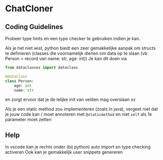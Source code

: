 # ChatCloner

## Coding Guidelines
Probeer type hints en een type checker te gebruiken indien je kan.

Als je het niet wist, python biedt een zeer gemakkelijke aanpak om structs te definieren (classes die voornamelijk dienen om data op te slaan (vb Person = record van name: str, age: int))
Je kan dit doen via

```python
from dataclasses import dataclass

@dataclass
class Person:
    age: int
    name: str
```
en zorgt ervoor dat je de lelijke init van velden mag overslaan xx

Als je een static method zou implementeren (zoals in java), vergeet niet dat je jouw code kan / moet annoteren met `@staticmethod` en niet `self` als 1e parameter moet zetten

## Help
In vscode kan je rechts onder (bij python) auto import en type checking activeren
Ook kan je gemakkelijk user snippets genereren